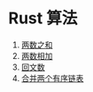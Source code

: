 # Rust 算法

1. [两数之和](https://github.com/ShengJieSang/rust-algorithm/tree/master/%E4%B8%A4%E6%95%B0%E4%B9%8B%E5%92%8C)
1. [两数相加](https://github.com/ShengJieSang/rust-algorithm/tree/master/%E4%B8%A4%E6%95%B0%E7%9B%B8%E5%8A%A0)
1. [回文数](https://github.com/ShengJieSang/rust-algorithm/tree/master/%E5%9B%9E%E6%96%87%E6%95%B0)
1. [合并两个有序链表](https://github.com/ShengJieSang/rust-algorithm/tree/master/%E5%90%88%E5%B9%B6%E4%B8%A4%E4%B8%AA%E6%9C%89%E5%BA%8F%E9%93%BE%E8%A1%A8)
